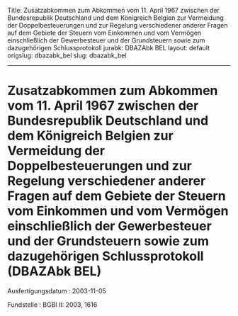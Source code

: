 Title: Zusatzabkommen zum Abkommen vom 11. April 1967 zwischen der Bundesrepublik
  Deutschland und dem Königreich Belgien zur Vermeidung der Doppelbesteuerungen und
  zur Regelung verschiedener anderer Fragen auf dem Gebiete der Steuern vom Einkommen
  und vom Vermögen einschließlich der Gewerbesteuer und der Grundsteuern sowie zum
  dazugehörigen Schlussprotokoll
jurabk: DBAZAbk BEL
layout: default
origslug: dbazabk_bel
slug: dbazabk_bel

---

# Zusatzabkommen zum Abkommen vom 11. April 1967 zwischen der Bundesrepublik Deutschland und dem Königreich Belgien zur Vermeidung der Doppelbesteuerungen und zur Regelung verschiedener anderer Fragen auf dem Gebiete der Steuern vom Einkommen und vom Vermögen einschließlich der Gewerbesteuer und der Grundsteuern sowie zum dazugehörigen Schlussprotokoll (DBAZAbk BEL)

Ausfertigungsdatum
:   2003-11-05

Fundstelle
:   BGBl II: 2003, 1616

